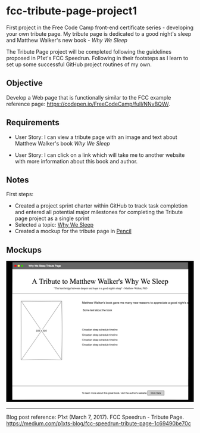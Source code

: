 # fcc-tribute-page-project1
First project in the Free Code Camp front-end certificate series - developing your own tribute page.  My tribute page is dedicated to a good night's sleep and Matthew Walker's new book - *Why We Sleep*

The Tribute Page project will be completed following the guidelines proposed in P1xt's FCC Speedrun.  Following in their footsteps as I learn to set up some successful GitHub project routines of my own.

## Objective

Develop a Web page that is functionally similar to the FCC example reference page: https://codepen.io/FreeCodeCamp/full/NNvBQW/.

## Requirements

* User Story: I can view a tribute page with an image and text about Matthew Walker's book *Why We Sleep*

* User Story: I can click on a link which will take me to another website with more information about this book and author.

## Notes

First steps:

* Created a project sprint charter within GitHub to track task completion and entered all potential major milestones for completing the Tribute page project as a single sprint
* Selected a topic: [Why We Sleep](https://en.wikipedia.org/wiki/Why_We_Sleep:_The_New_Science_of_Sleep_and_Dreams)
* Created a mockup for the tribute page in [Pencil](https://pencil.evolus.vn/)

## Mockups

![Tribute Page Mockup](TributePageMockup.png?raw=true)

---

Blog post reference:
P1xt (March 7, 2017).  FCC Speedrun - Tribute Page.  https://medium.com/p1xts-blog/fcc-speedrun-tribute-page-1c69490be70c

